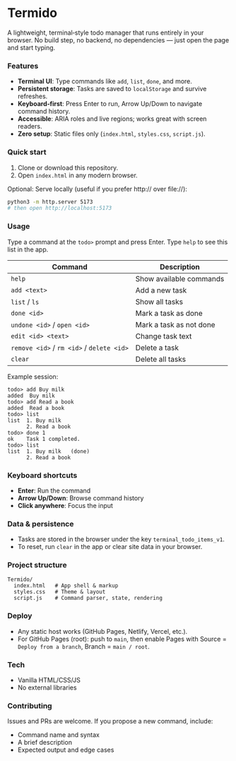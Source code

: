 # Termido

A lightweight, terminal‑style todo manager that runs entirely in your browser. No build step, no backend, no dependencies — just open the page and start typing.

### Features
- **Terminal UI**: Type commands like `add`, `list`, `done`, and more.
- **Persistent storage**: Tasks are saved to `localStorage` and survive refreshes.
- **Keyboard‑first**: Press Enter to run, Arrow Up/Down to navigate command history.
- **Accessible**: ARIA roles and live regions; works great with screen readers.
- **Zero setup**: Static files only (`index.html`, `styles.css`, `script.js`).

### Quick start
1) Clone or download this repository.
2) Open `index.html` in any modern browser.

Optional: Serve locally (useful if you prefer http:// over file://):

```bash
python3 -m http.server 5173
# then open http://localhost:5173
```

### Usage
Type a command at the `todo>` prompt and press Enter. Type `help` to see this list in the app.

| Command | Description |
| --- | --- |
| `help` | Show available commands |
| `add <text>` | Add a new task |
| `list` / `ls` | Show all tasks |
| `done <id>` | Mark a task as done |
| `undone <id>` / `open <id>` | Mark a task as not done |
| `edit <id> <text>` | Change task text |
| `remove <id>` / `rm <id>` / `delete <id>` | Delete a task |
| `clear` | Delete all tasks |

Example session:

```text
todo> add Buy milk
added  Buy milk
todo> add Read a book
added  Read a book
todo> list
list  1. Buy milk
      2. Read a book
todo> done 1
ok    Task 1 completed.
todo> list
list  1. Buy milk   (done)
      2. Read a book
```

### Keyboard shortcuts
- **Enter**: Run the command
- **Arrow Up/Down**: Browse command history
- **Click anywhere**: Focus the input

### Data & persistence
- Tasks are stored in the browser under the key `terminal_todo_items_v1`.
- To reset, run `clear` in the app or clear site data in your browser.

### Project structure
```
Termido/
  index.html   # App shell & markup
  styles.css   # Theme & layout
  script.js    # Command parser, state, rendering
```

### Deploy
- Any static host works (GitHub Pages, Netlify, Vercel, etc.).
- For GitHub Pages (root): push to `main`, then enable Pages with Source = `Deploy from a branch`, Branch = `main / root`.

### Tech
- Vanilla HTML/CSS/JS
- No external libraries

### Contributing
Issues and PRs are welcome. If you propose a new command, include:
- Command name and syntax
- A brief description
- Expected output and edge cases

